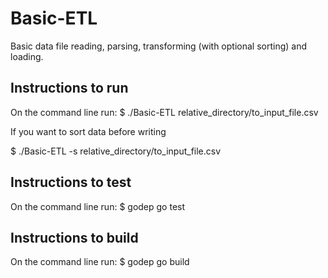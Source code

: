 # Basic-ETL
Basic data file reading, parsing, transforming (with optional sorting) and loading.

## Instructions to run
On the command line run:
$ ./Basic-ETL relative_directory/to_input_file.csv

If you want to sort data before writing

$ ./Basic-ETL -s relative_directory/to_input_file.csv

## Instructions to test
On the command line run:
$ godep go test

## Instructions to build
On the command line run:
$ godep go build
